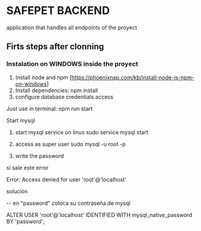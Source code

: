 # SAFEPET BACKEND

application that handles all endpoints of the proyect

## Firts steps after clonning

### Instalation on WINDOWS inside the proyect

1. Install node and npm [https://phoenixnap.com/kb/install-node-js-npm-on-windows]
2. Install dependencies: npm install
3. configure database credentials access

Just use in terminal: npm run start

Start mysql

1. start mysql service on linux
   sudo service mysql start

2. access as super user
   sudo mysql -u root -p

3. write the password

si sale este error

Error: Access denied for user 'root'@'localhost'

solución

-- en "password" coloca su contraseña de mysql

ALTER USER 'root'@'localhost' IDENTIFIED WITH mysql_native_password BY 'password';
